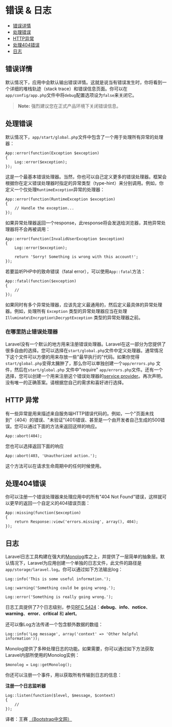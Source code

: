 # 错误 & 日志

- [错误详情](#error-detail)
- [处理错误](#handling-errors)
- [HTTP异常](#http-exceptions)
- [处理404错误](#handling-404-errors)
- [日志](#logging)

<a name="error-detail"></a>
## 错误详情

默认情况下，应用中会默认输出错误详情。这就是说当有错误发生时，你将看到一个详细的堆栈轨迹（stack trace）和错误信息页面。你可以在`app/config/app.php`文件中将`debug`配置选项设为`false`来关闭它。

> **Note:** 强烈建议您在正式产品环境下关闭错误信息。

<a name="handling-errors"></a>
## 处理错误

默认情况下，`app/start/global.php`文件中包含了一个用于处理所有异常的处理器：

	App::error(function(Exception $exception)
	{
		Log::error($exception);
	});

这是一个最基本错误处理器。当然，你也可以自己定义更多的错误处理器。框架会根据你在定义错误处理器时指定的异常类型（type-hint）来分别调用。例如，你定义一个仅处理`RuntimeException`异常的处理器：

	App::error(function(RuntimeException $exception)
	{
		// Handle the exception...
	});

如果异常处理器返回一个response，此response将会发送给浏览器，其他异常处理器将不会再被调用：

	App::error(function(InvalidUserException $exception)
	{
		Log::error($exception);

		return 'Sorry! Something is wrong with this account!';
	});

若要监听PHP中的致命错误（fatal error），可以使用`App::fatal`方法：

	App::fatal(function($exception)
	{
		//
	});

如果同时有多个异常处理器，应该先定义最通用的，然后定义最具体的异常处理器。例如，处理所有 `Exception` 类型的异常处理器应当在处理 `Illuminate\Encryption\DecryptException` 类型的异常处理器之前。

### 在哪里防止错误处理器
Laravel没有一个默认的地方用来注册错误处理器。Laravel在这一部分为您提供了很多自由的选择。您可以选择在`start/global.php`文件中定义处理器。通常情况下这个文件可以方便的用来存放一些"最早执行的"代码。如果你觉得`start/global.php`变得太臃肿了，那么你可以单独创建一个`app/errors.php` 文件，然后在`start/global.php` 文件中"require" `app/errors.php`文件。还有一个选择，您可以创建一个用来注册这个错误处理器的[service provider](/docs/ioc#service-providers)。再次声明，没有唯一的正确答案。请根据您自己的需求和喜好进行选择。


<a name="http-exceptions"></a>
## HTTP 异常

有一些异常是用来描述来自服务端HTTP错误代码的。例如，一个"页面未找到"（404）的错误、"未验证"(401)错误、甚至是一个由开发者自己生成的500错误。您可以通过下面的方法来返回这样的响应。

	App::abort(404);


您也可以选择返回下面的响应

	App::abort(403, 'Unauthorized action.');

这个方法可以在请求生命周期中的任何时候使用。

<a name="handling-404-errors"></a>
## 处理404错误

你可以注册一个错误处理器来处理应用中的所有"404 Not Found"错误，这样就可以更早的返回一个自定义的404错误页面：

	App::missing(function($exception)
	{
		return Response::view('errors.missing', array(), 404);
	});

<a name="logging"></a>
## 日志

Laravel日志工具构建在强大的[Monolog](http://github.com/seldaek/monolog)库之上，并提供了一层简单的抽象层。默认情况下，Laravel为应用创建一个单独的日志文件，此文件的路径是`app/storage/laravel.log`。你可以通过如下方法输出log：

	Log::info('This is some useful information.');

	Log::warning('Something could be going wrong.');

	Log::error('Something is really going wrong.');

日志工具提供了7个日志级别，参见[RFC 5424](http://tools.ietf.org/html/rfc5424)：**debug**、**info**、**notice**、**warning**、**error**、**critical** 和 **alert**。

还可以像Log方法传递一个包含额外数据的数组：

	Log::info('Log message', array('context' => 'Other helpful information'));

Monolog提供了多种处理日志的功能。如果需要，你可以通过如下方法获取Laravel内部所使用的Monolog实例：

	$monolog = Log::getMonolog();

你还可以注册一个事件，用以获取所有传输到日志的信息：

**注册一个日志监听器**

	Log::listen(function($level, $message, $context)
	{
		//
	});

译者：王赛  [（Bootstrap中文网）](http://www.bootcss.com)
